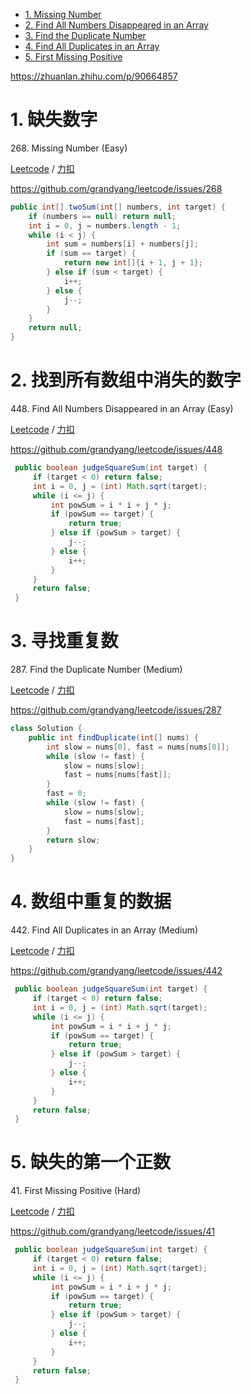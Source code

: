 <!-- GFM-TOC -->
* [1. Missing Number](#1-缺失数字)
* [2. Find All Numbers Disappeared in an Array](#2-找到所有数组中消失的数字)
* [3. Find the Duplicate Number](#3-寻找重复数)
* [4. Find All Duplicates in an Array](#4-数组中重复的数据)
* [5. First Missing Positive](#5-缺失的第一个正数)
<!-- GFM-TOC -->


https://zhuanlan.zhihu.com/p/90664857

# 1. 缺失数字

268\. Missing Number (Easy)

[Leetcode](https://leetcode.com/problems/missing-number/) / [力扣](https://leetcode-cn.com/problems/missing-number/)

https://github.com/grandyang/leetcode/issues/268
```java
public int[] twoSum(int[] numbers, int target) {
    if (numbers == null) return null;
    int i = 0, j = numbers.length - 1;
    while (i < j) {
        int sum = numbers[i] + numbers[j];
        if (sum == target) {
            return new int[]{i + 1, j + 1};
        } else if (sum < target) {
            i++;
        } else {
            j--;
        }
    }
    return null;
}
```

# 2. 找到所有数组中消失的数字

448\. Find All Numbers Disappeared in an Array (Easy)

[Leetcode](https://leetcode.com/problems/find-all-numbers-disappeared-in-an-array/) / [力扣](https://leetcode-cn.com/problems/find-all-numbers-disappeared-in-an-array/)

https://github.com/grandyang/leetcode/issues/448
```java
 public boolean judgeSquareSum(int target) {
     if (target < 0) return false;
     int i = 0, j = (int) Math.sqrt(target);
     while (i <= j) {
         int powSum = i * i + j * j;
         if (powSum == target) {
             return true;
         } else if (powSum > target) {
             j--;
         } else {
             i++;
         }
     }
     return false;
 }
```

# 3. 寻找重复数

287\. Find the Duplicate Number (Medium)

[Leetcode](https://leetcode.com/problems/find-the-duplicate-number/) / [力扣](https://leetcode-cn.com/problems/find-the-duplicate-number/)

https://github.com/grandyang/leetcode/issues/287
```java
class Solution {
    public int findDuplicate(int[] nums) {
        int slow = nums[0], fast = nums[nums[0]];
        while (slow != fast) {
            slow = nums[slow];
            fast = nums[nums[fast]];
        }
        fast = 0;
        while (slow != fast) {
            slow = nums[slow];
            fast = nums[fast];
        }
        return slow;
    }
}
```

# 4. 数组中重复的数据

442\. Find All Duplicates in an Array (Medium)

[Leetcode](https://leetcode.com/problems/find-all-duplicates-in-an-array/) / [力扣](https://leetcode-cn.com/problems/find-all-duplicates-in-an-array/)

https://github.com/grandyang/leetcode/issues/442
```java
 public boolean judgeSquareSum(int target) {
     if (target < 0) return false;
     int i = 0, j = (int) Math.sqrt(target);
     while (i <= j) {
         int powSum = i * i + j * j;
         if (powSum == target) {
             return true;
         } else if (powSum > target) {
             j--;
         } else {
             i++;
         }
     }
     return false;
 }
```

# 5. 缺失的第一个正数

41\. First Missing Positive (Hard)

[Leetcode](https://leetcode.com/problems/first-missing-positive/) / [力扣](https://leetcode-cn.com/problems/first-missing-positive/)

https://github.com/grandyang/leetcode/issues/41
```java
 public boolean judgeSquareSum(int target) {
     if (target < 0) return false;
     int i = 0, j = (int) Math.sqrt(target);
     while (i <= j) {
         int powSum = i * i + j * j;
         if (powSum == target) {
             return true;
         } else if (powSum > target) {
             j--;
         } else {
             i++;
         }
     }
     return false;
 }
```
